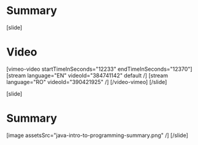 # Summary

[slide]
# Video

[vimeo-video startTimeInSeconds="12233" endTimeInSeconds="12370"]
[stream language="EN" videoId="384741142" default /]
[stream language="RO" videoId="390421925"  /]
[/video-vimeo]
[/slide]

[slide]
# Summary

[image assetsSrc="java-intro-to-programming-summary.png" /]
[/slide]